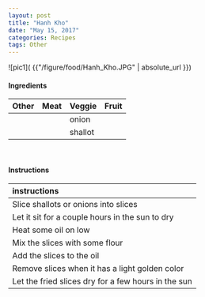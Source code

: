```yaml
---
layout: post
title: "Hanh Kho"
date: "May 15, 2017"
categories: Recipes
tags: Other
---
```




![pic1]( {{"/figure/food/Hanh_Kho.JPG" | absolute_url }})




#### Ingredients

<table class = "presenttab">
 <thead>
  <tr>
   <th style="text-align:left;"> Other </th>
   <th style="text-align:left;"> Meat </th>
   <th style="text-align:left;"> Veggie </th>
   <th style="text-align:left;"> Fruit </th>
  </tr>
 </thead>
<tbody>
  <tr>
   <td style="text-align:left;">  </td>
   <td style="text-align:left;">  </td>
   <td style="text-align:left;"> onion </td>
   <td style="text-align:left;">  </td>
  </tr>
  <tr>
   <td style="text-align:left;">  </td>
   <td style="text-align:left;">  </td>
   <td style="text-align:left;"> shallot </td>
   <td style="text-align:left;">  </td>
  </tr>
</tbody>
</table>

<br>

#### Instructions

<table class = "presenttabnoh">
 <thead>
  <tr>
   <th style="text-align:left;"> instructions </th>
  </tr>
 </thead>
<tbody>
  <tr>
   <td style="text-align:left;"> Slice shallots or onions into slices </td>
  </tr>
  <tr>
   <td style="text-align:left;"> Let it sit for a couple hours in the sun to dry </td>
  </tr>
  <tr>
   <td style="text-align:left;"> Heat some oil on low </td>
  </tr>
  <tr>
   <td style="text-align:left;"> Mix the slices with some flour </td>
  </tr>
  <tr>
   <td style="text-align:left;"> Add the slices to the oil </td>
  </tr>
  <tr>
   <td style="text-align:left;"> Remove slices when it has a light golden color </td>
  </tr>
  <tr>
   <td style="text-align:left;"> Let the fried slices dry for a few hours in the sun </td>
  </tr>
</tbody>
</table>

